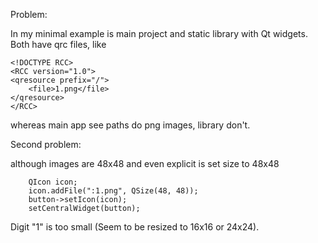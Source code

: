Problem: 

In my minimal example is main project and static library with Qt widgets.
Both have qrc files, like
```
<!DOCTYPE RCC>
<RCC version="1.0">
<qresource prefix="/">
    <file>1.png</file>
</qresource>
</RCC>
```
whereas main app see paths do png images,  library don't.

Second problem:

although images are 48x48 and even explicit is set size to 48x48
```
    QIcon icon;
    icon.addFile(":1.png", QSize(48, 48));
    button->setIcon(icon);
    setCentralWidget(button);
```
Digit "1" is too small (Seem to be resized to 16x16 or 24x24).